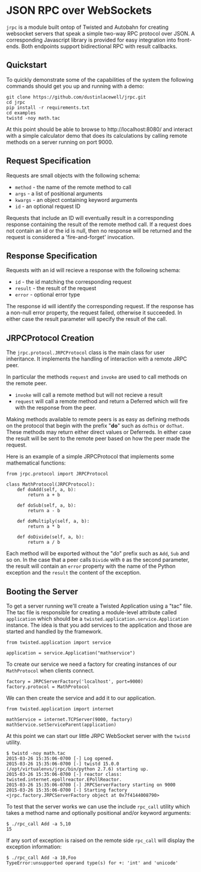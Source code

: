 
JSON RPC over WebSockets
========================

`jrpc` is a module built ontop of Twisted and Autobahn for creating websocket servers that
speak a simple two-way RPC protocol over JSON. A corresponding Javascript library is provided for
easy integration into front-ends. Both endpoints support bidirectional RPC with result
callbacks.


Quickstart
----------

To quickly demonstrate some of the capabilities of the system the following commands should get you up and running with a demo:

    git clone https://github.com/dustinlacewell/jrpc.git
    cd jrpc
    pip install -r requirements.txt
    cd examples
    twistd -noy math.tac

At this point should be able to browse to http://localhost:8080/ and interact with a simple calculator demo that does its calculations by calling remote methods on a server running on port 9000.

Request Specification
---------------------

Requests are small objects with the following schema:

* `method` - the name of the remote method to call
* `args` - a list of positional arguments
* `kwargs` - an object containing keyword arguments
* `id` - an optional request ID

Requests that include an ID will eventually result in a corresponding response containing
the result of the remote method call. If a request does not contain an id or the id is
null, then no response will be returned and the request is considered a 'fire-and-forget'
invocation.

Response Specification
----------------------

Requests with an id will recieve a response with the following schema:

* `id` - the id matching the corresponding request
* `result` - the result of the request
* `error` - optional error type

The response id will identify the corresponding request. If the response has a non-null
error property, the request failed, otherwise it succeeded. In either case the result
parameter will specify the result of the call.


JRPCProtocol Creation
---------------------

The `jrpc.protocol.JRPCProtocol` class is the main class for user inheritance. It implements the handling of interaction with a remote JRPC peer.

In particular the methods `request` and `invoke` are used to call methods on the remote peer.

* `invoke` will call a remote method but will not recieve a result
* `request` will call a remote method and return a Deferred which will fire with the response from the peer.

Making methods available to remote peers is as easy as defining methods on the protocol that begin with the prefix "**do**" such as `doThis` or `doThat`. These methods may return either direct values or Deferreds. In either case the result will be sent to the remote peer based on how the peer made the request.

Here is an example of a simple JRPCProtocol that implements some mathematical functions:

    from jrpc.protocol import JRPCProtocol
    
    class MathProtocol(JRPCProtocol):
        def doAdd(self, a, b):
            return a + b
    
        def doSub(self, a, b):
            return a - b
    
        def doMultiply(self, a, b):
            return a * b
    
        def doDivide(self, a, b):
            return a / b

Each method will be exported without the "*do*" prefix such as `Add`, `Sub` and so on. In the case that a peer calls `Divide` with `0` as the second parameter, the result will contain an `error` property with the name of the Python exception and the `result` the content of the exception.


Booting the Server
------------------

To get a server running we'll create a Twisted Application using a "tac" file. The tac file is responsible for creating a module-level attribute called `application` which should be a `twisted.application.service.Application` instance. The idea is that you add services to the application and those are started and handled by the framework.

    from twisted.application import service

    application = service.Application("mathservice")

To create our service we need a factory for creating instances of our `MathProtocol` when clients connect.


    factory = JRPCServerFactory('localhost', port=9000)
    factory.protocol = MathProtocol

We can then create the service and add it to our application.

    from twisted.application import internet

    mathService = internet.TCPServer(9000, factory)
    mathService.setServiceParent(application)

At this point we can start our little JRPC WebSocket server with the `twistd` utility.

    $ twistd -noy math.tac
    2015-03-26 15:35:06-0700 [-] Log opened.
    2015-03-26 15:35:06-0700 [-] twistd 15.0.0 (/opt/virtualenvs/jrpc/bin/python 2.7.6) starting up.
    2015-03-26 15:35:06-0700 [-] reactor class: twisted.internet.epollreactor.EPollReactor.
    2015-03-26 15:35:06-0700 [-] JRPCServerFactory starting on 9000
    2015-03-26 15:35:06-0700 [-] Starting factory <jrpc.factory.JRPCServerFactory object at 0x7f4144008790>

To test that the server works we can use the include `rpc_call` utility which takes a method name and optionally positional and/or keyword arguments:

    $ ./rpc_call Add -a 5,10
    15

If any sort of exception is raised on the remote side `rpc_call` will display the exception information:

    $ ./rpc_call Add -a 10,Foo
    TypeError:unsupported operand type(s) for +: 'int' and 'unicode'

